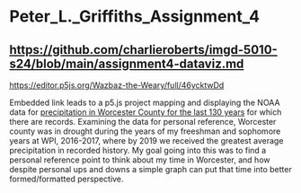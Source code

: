 # Peter_L._Griffiths_Assignment_4
## https://github.com/charlieroberts/imgd-5010-s24/blob/main/assignment4-dataviz.md
https://editor.p5js.org/Wazbaz-the-Weary/full/46ycktwDd

Embedded link leads to a p5.js project mapping and displaying the NOAA data for [precipitation in Worcester County for the last 130 years](https://www.ncei.noaa.gov/access/monitoring/climate-at-a-glance/national/time-series/110/pcp/12/1/1895-2025) for which there are records. Examining the data for personal reference, Worcester county was in drought during the years of my freeshman and sophomore years at WPI, 2016-2017, where by 2019 we received the greatest average precipitation in recorded history. My goal going into this was to find a personal reference point to think about my time in Worcester, and how despite personal ups and downs a simple graph can put that time into better formed/formatted perspective.
